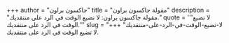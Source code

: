+++
author = "جاكسون براون"
title = "مقولة جاكسون براون"
description = "مقولة جاكسون براون: لا تضيع الوقت في الرد على منتقديك."
quote = '''لا تضيع الوقت في الرد على منتقديك.''' 
slug = "لا-تضيع-الوقت-في-الرد-على-منتقديك"
+++
لا تضيع الوقت في الرد على منتقديك.
